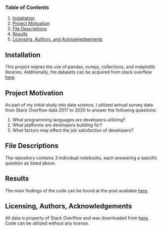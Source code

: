 
### Table of Contents

1. [Installation](#installation)
2. [Project Motivation](#motivation)
3. [File Descriptions](#files)
4. [Results](#results)
5. [Licensing, Authors, and Acknowledgements](#licensing)

## Installation <a name="installation"></a>

This project reqires the use of pandas, numpy, collections, and matplotlib libraries. Additionally, the datasets can be acquired from stack overflow <a href = "https://insights.stackoverflow.com/survey">here</a>.

## Project Motivation<a name="motivation"></a>

As part of my initial study into data science, I utilized annual survey data from Stack Overflow data 2017 to 2020 to answer the following questions:

1. What programming languages are developers utilizing?
2. What platforms are developers building for?
3. What factors may effect the job satisfaction of developers?

## File Descriptions <a name="files"></a>

The repository contains 3 individual notebooks, each answering a specific question as listed above.

## Results<a name="results"></a>

The main findings of the code can be found at the post available [here](https://medium.com/@tomacro/INSERT_POST_HERE).

## Licensing, Authors, Acknowledgements<a name="licensing"></a>

All data is property of Stack Overflow and was downloaded from [here](https://insights.stackoverflow.com/survey). Code can be utilized without any license. 

